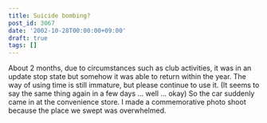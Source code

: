 ```yaml
---
title: Suicide bombing?
post_id: 3067
date: '2002-10-28T00:00:00+09:00'
draft: true
tags: []
---
```


About 2 months, due to circumstances such as club activities, it was in an update stop state but somehow it was able to return within the year. The way of using time is still immature, but please continue to use it. (It seems to say the same thing again in a few days ... well ... okay) So the car suddenly came in at the convenience store. I made a commemorative photo shoot because the place we swept was overwhelmed.
